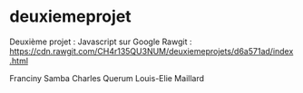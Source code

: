 # deuxiemeprojet
Deuxième projet : Javascript sur Google
Rawgit : https://cdn.rawgit.com/CH4r135QU3NUM/deuxiemeprojets/d6a571ad/index.html

Franciny Samba
Charles Querum
Louis-Elie Maillard
